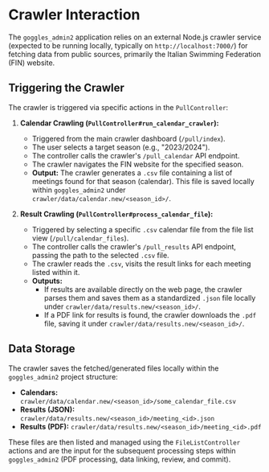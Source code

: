 # Crawler Interaction

The `goggles_admin2` application relies on an external Node.js crawler service (expected to be running locally, typically on `http://localhost:7000/`) for fetching data from public sources, primarily the Italian Swimming Federation (FIN) website.

## Triggering the Crawler

The crawler is triggered via specific actions in the `PullController`:

1.  **Calendar Crawling (`PullController#run_calendar_crawler`):**
    *   Triggered from the main crawler dashboard (`/pull/index`).
    *   The user selects a target season (e.g., "2023/2024").
    *   The controller calls the crawler's `/pull_calendar` API endpoint.
    *   The crawler navigates the FIN website for the specified season.
    *   **Output:** The crawler generates a `.csv` file containing a list of meetings found for that season (calendar). This file is saved locally within `goggles_admin2` under `crawler/data/calendar.new/<season_id>/`.

2.  **Result Crawling (`PullController#process_calendar_file`):**
    *   Triggered by selecting a specific `.csv` calendar file from the file list view (`/pull/calendar_files`).
    *   The controller calls the crawler's `/pull_results` API endpoint, passing the path to the selected `.csv` file.
    *   The crawler reads the `.csv`, visits the result links for each meeting listed within it.
    *   **Outputs:**
        *   If results are available directly on the web page, the crawler parses them and saves them as a standardized `.json` file locally under `crawler/data/results.new/<season_id>/`.
        *   If a PDF link for results is found, the crawler downloads the `.pdf` file, saving it under `crawler/data/results.new/<season_id>/`.

## Data Storage

The crawler saves the fetched/generated files locally within the `goggles_admin2` project structure:

*   **Calendars:** `crawler/data/calendar.new/<season_id>/some_calendar_file.csv`
*   **Results (JSON):** `crawler/data/results.new/<season_id>/meeting_<id>.json`
*   **Results (PDF):** `crawler/data/results.new/<season_id>/meeting_<id>.pdf`

These files are then listed and managed using the `FileListController` actions and are the input for the subsequent processing steps within `goggles_admin2` (PDF processing, data linking, review, and commit).
